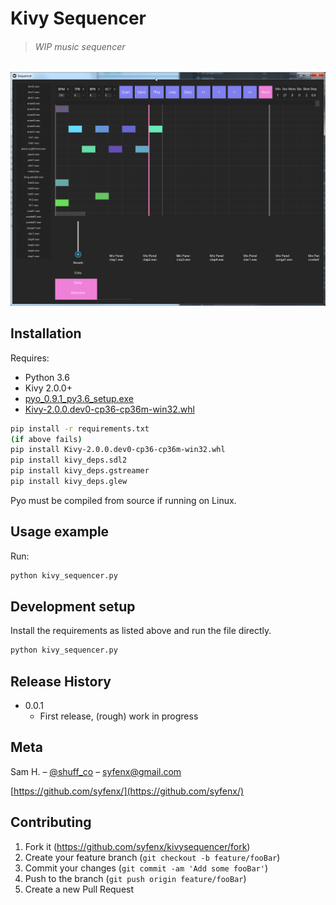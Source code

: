 # Kivy Sequencer


>###### WIP music sequencer

![](screenshot.png)

## Installation

Requires:
- Python 3.6
- Kivy 2.0.0+
- [pyo_0.9.1_py3.6_setup.exe](http://ajaxsoundstudio.com/downloads/pyo_0.9.1_py3.6_setup.exe)
- [Kivy-2.0.0.dev0-cp36-cp36m-win32.whl](https://kivy.org/downloads/appveyor/kivy/Kivy-2.0.0.dev0-cp36-cp36m-win32.whl)

```sh
pip install -r requirements.txt
(if above fails)
pip install Kivy-2.0.0.dev0-cp36-cp36m-win32.whl
pip install kivy_deps.sdl2
pip install kivy_deps.gstreamer
pip install kivy_deps.glew
```

Pyo must be compiled from source if running on Linux.

## Usage example
Run:
```sh
python kivy_sequencer.py
```

## Development setup

Install the requirements as listed above and run the file directly.

```sh
python kivy_sequencer.py
```

## Release History

* 0.0.1
    * First release, (rough) work in progress

## Meta

Sam H. – [@shuff_co](https://twitter.com/shuff_co) – syfenx@gmail.com

[https://github.com/syfenx/](https://github.com/syfenx/)

## Contributing

1. Fork it (<https://github.com/syfenx/kivysequencer/fork>)
2. Create your feature branch (`git checkout -b feature/fooBar`)
3. Commit your changes (`git commit -am 'Add some fooBar'`)
4. Push to the branch (`git push origin feature/fooBar`)
5. Create a new Pull Request